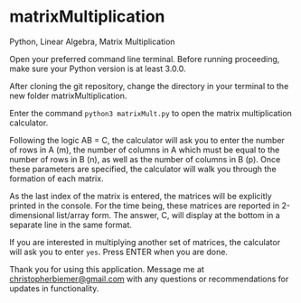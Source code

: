 # matrixMultiplication
Python, Linear Algebra, Matrix Multiplication

Open your preferred command line terminal. Before running proceeding, make sure your Python version is at least 3.0.0.

After cloning the git repository, change the directory in your terminal to the new folder matrixMultiplication.

Enter the command `python3 matrixMult.py` to open the matrix multiplication calculator.

Following the logic AB = C, the calculator will ask you to enter the number of rows in A (m), the number of columns in A which must be equal to the number of rows in B (n), as well as the number of columns in B (p). Once these parameters are specified, the calculator will walk you through the formation of each matrix.

As the last index of the matrix is entered, the matrices will be explicitly printed in the console. For the time being, these matrices are reported in 2-dimensional list/array form. The answer, C, will display at the bottom in a separate line in the same format.

If you are interested in multiplying another set of matrices, the calculator will ask you to enter `yes`. Press ENTER when you are done.

Thank you for using this application. Message me at christopherbiemer@gmail.com with any questions or recommendations for updates in functionality.
